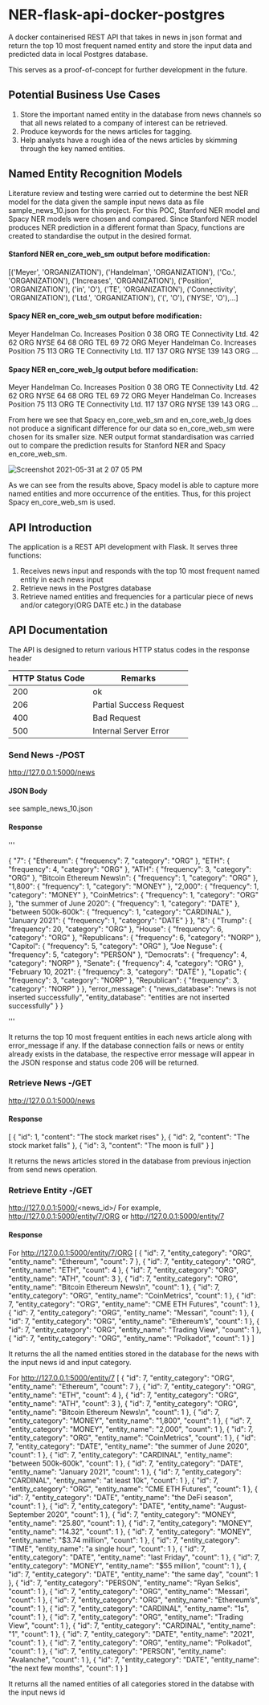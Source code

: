 # NER-flask-api-docker-postgres
A docker containerised REST API that takes in news in json format and return the top 10 most frequent named entity and store the input data and predicted data in local Postgres database. 

This serves as a proof-of-concept for further development in the future.

## Potential Business Use Cases 
1. Store the important named entity in the database from news channels so that all news related to a company of interest can be retrieved. 
2. Produce keywords for the news articles for tagging.  
3. Help analysts have a rough idea of the news articles by skimming through the key named entities.

## Named Entity Recognition Models
Literature review and testing were carried out to determine the best NER model for the data given the sample input news data as file sample_news_10.json for this project. For this POC, Stanford NER model and Spacy NER models were chosen and compared. Since Stanford NER model produces NER prediction in a different format than Spacy, functions are created to standardise the output in the desired format. 

#### Stanford NER en_core_web_sm output before modification: 
[('Meyer', 'ORGANIZATION'), ('Handelman', 'ORGANIZATION'), ('Co.', 'ORGANIZATION'), ('Increases', 'ORGANIZATION'), ('Position', 'ORGANIZATION'), ('in', 'O'), ('TE', 'ORGANIZATION'), ('Connectivity', 'ORGANIZATION'), ('Ltd.', 'ORGANIZATION'), ('(', 'O'), ('NYSE', 'O'),...]



#### Spacy NER en_core_web_sm output before modification: 
Meyer Handelman Co. Increases Position 0 38 ORG
TE Connectivity Ltd. 42 62 ORG
NYSE 64 68 ORG
TEL 69 72 ORG
Meyer Handelman Co. Increases Position 75 113 ORG
TE Connectivity Ltd. 117 137 ORG
NYSE 139 143 ORG
...

#### Spacy NER en_core_web_lg output before modification: 
Meyer Handelman Co. Increases Position 0 38 ORG
TE Connectivity Ltd. 42 62 ORG
NYSE 64 68 ORG
TEL 69 72 ORG
Meyer Handelman Co. Increases Position 75 113 ORG
TE Connectivity Ltd. 117 137 ORG
NYSE 139 143 ORG
...

From here we see that Spacy en_core_web_sm and en_core_web_lg does not produce a significant difference for our data so en_core_web_sm were chosen for its smaller size. 
NER output format standardisation was carried out to compare the prediction results for Stanford NER and Spacy en_core_web_sm.

![Screenshot 2021-05-31 at 2 07 05 PM](https://user-images.githubusercontent.com/35590255/120147622-82d68580-c219-11eb-9d8d-6734323edb4e.jpg)

As we can see from the results above, Spacy model is able to capture more named entities and more occurrence of the entities. Thus, for this project Spacy en_core_web_sm is used. 

## API Introduction
The application is a REST API development with Flask. It serves three functions: 
1. Receives news input and responds with the top 10 most frequent named entity in each news input 
2. Retrieve news in the Postgres database
3. Retrieve named entities and frequencies for a particular piece of news and/or category(ORG DATE etc.) in the database

## API Documentation 
The API is designed to return various HTTP status codes in the response header

| HTTP Status Code | Remarks                 |
|------------------|-------------------------|
| 200              | ok                      |
| 206              | Partial Success Request |
| 400              | Bad Request             |
| 500              | Internal Server Error   |

### Send News -/POST
http://127.0.0.1:5000/news

#### JSON Body 
see sample_news_10.json

#### Response

'''

{
    "7": {
        "Ethereum": {
            "frequency": 7,
            "category": "ORG"
        },
        "ETH": {
            "frequency": 4,
            "category": "ORG"
        },
        "ATH": {
            "frequency": 3,
            "category": "ORG"
        },
        "Bitcoin Ethereum News\n": {
            "frequency": 1,
            "category": "ORG"
        },
        "1,800": {
            "frequency": 1,
            "category": "MONEY"
        },
        "2,000": {
            "frequency": 1,
            "category": "MONEY"
        },
        "CoinMetrics": {
            "frequency": 1,
            "category": "ORG"
        },
        "the summer of June 2020": {
            "frequency": 1,
            "category": "DATE"
        },
        "between 500k-600k": {
            "frequency": 1,
            "category": "CARDINAL"
        },
        "January 2021": {
            "frequency": 1,
            "category": "DATE"
        }
    },
    "8": {
        "Trump": {
            "frequency": 20,
            "category": "ORG"
        },
        "House": {
            "frequency": 6,
            "category": "ORG"
        },
        "Republicans": {
            "frequency": 6,
            "category": "NORP"
        },
        "Capitol": {
            "frequency": 5,
            "category": "ORG"
        },
        "Joe Neguse": {
            "frequency": 5,
            "category": "PERSON"
        },
        "Democrats": {
            "frequency": 4,
            "category": "NORP"
        },
        "Senate": {
            "frequency": 4,
            "category": "ORG"
        },
        "February 10, 2021": {
            "frequency": 3,
            "category": "DATE"
        },
        "Lopatic": {
            "frequency": 3,
            "category": "NORP"
        },
        "Republican": {
            "frequency": 3,
            "category": "NORP"
        }
    },
    "error_message": {
        "news_database": "news is not inserted successfully",
        "entity_database": "entities are not inserted successfully"
    }
}

'''

It returns the top 10 most frequent entities in each news article along with error_message if any. If the database connection fails or news or entity already exists in the database, the respective error message will appear in the JSON response and status code 206 will be returned. 

### Retrieve News -/GET
http://127.0.0.1:5000/news

#### Response 
[
    {
        "id": 1,
        "content": "The stock market rises"
    },
    {
        "id": 2,
        "content": "The stock market falls"
    },
    {
        "id": 3,
        "content": "The moon is full"
    }
]

It returns the news articles stored in the database from previous injection from send news operation. 

### Retrieve Entity -/GET
http://127.0.0.1:5000/<news_id>/<Category-optional>
For example, http://127.0.0.1:5000/entity/7/ORG or http://127.0.0.1:5000/entity/7

#### Response 
For http://127.0.0.1:5000/entity/7/ORG
[
    {
        "id": 7,
        "entity_category": "ORG",
        "entity_name": "Ethereum",
        "count": 7
    },
    {
        "id": 7,
        "entity_category": "ORG",
        "entity_name": "ETH",
        "count": 4
    },
    {
        "id": 7,
        "entity_category": "ORG",
        "entity_name": "ATH",
        "count": 3
    },
    {
        "id": 7,
        "entity_category": "ORG",
        "entity_name": "Bitcoin Ethereum News\n",
        "count": 1
    },
    {
        "id": 7,
        "entity_category": "ORG",
        "entity_name": "CoinMetrics",
        "count": 1
    },
    {
        "id": 7,
        "entity_category": "ORG",
        "entity_name": "CME ETH Futures",
        "count": 1
    },
    {
        "id": 7,
        "entity_category": "ORG",
        "entity_name": "Messari",
        "count": 1
    },
    {
        "id": 7,
        "entity_category": "ORG",
        "entity_name": "Ethereum’s",
        "count": 1
    },
    {
        "id": 7,
        "entity_category": "ORG",
        "entity_name": "Trading View",
        "count": 1
    },
    {
        "id": 7,
        "entity_category": "ORG",
        "entity_name": "Polkadot",
        "count": 1
    }
]

It returns the all the named entities stored in the database for the news with the input news id and input category.
    
For http://127.0.0.1:5000/entity/7
[
    {
        "id": 7,
        "entity_category": "ORG",
        "entity_name": "Ethereum",
        "count": 7
    },
    {
        "id": 7,
        "entity_category": "ORG",
        "entity_name": "ETH",
        "count": 4
    },
    {
        "id": 7,
        "entity_category": "ORG",
        "entity_name": "ATH",
        "count": 3
    },
    {
        "id": 7,
        "entity_category": "ORG",
        "entity_name": "Bitcoin Ethereum News\n",
        "count": 1
    },
    {
        "id": 7,
        "entity_category": "MONEY",
        "entity_name": "1,800",
        "count": 1
    },
    {
        "id": 7,
        "entity_category": "MONEY",
        "entity_name": "2,000",
        "count": 1
    },
    {
        "id": 7,
        "entity_category": "ORG",
        "entity_name": "CoinMetrics",
        "count": 1
    },
    {
        "id": 7,
        "entity_category": "DATE",
        "entity_name": "the summer of June 2020",
        "count": 1
    },
    {
        "id": 7,
        "entity_category": "CARDINAL",
        "entity_name": "between 500k-600k",
        "count": 1
    },
    {
        "id": 7,
        "entity_category": "DATE",
        "entity_name": "January 2021",
        "count": 1
    },
    {
        "id": 7,
        "entity_category": "CARDINAL",
        "entity_name": "at least 10k",
        "count": 1
    },
    {
        "id": 7,
        "entity_category": "ORG",
        "entity_name": "CME ETH Futures",
        "count": 1
    },
    {
        "id": 7,
        "entity_category": "DATE",
        "entity_name": "the DeFi season",
        "count": 1
    },
    {
        "id": 7,
        "entity_category": "DATE",
        "entity_name": "August-September 2020",
        "count": 1
    },
    {
        "id": 7,
        "entity_category": "MONEY",
        "entity_name": "25.80",
        "count": 1
    },
    {
        "id": 7,
        "entity_category": "MONEY",
        "entity_name": "14.32",
        "count": 1
    },
    {
        "id": 7,
        "entity_category": "MONEY",
        "entity_name": "$3.74 million",
        "count": 1
    },
    {
        "id": 7,
        "entity_category": "TIME",
        "entity_name": "a single hour",
        "count": 1
    },
    {
        "id": 7,
        "entity_category": "DATE",
        "entity_name": "last Friday",
        "count": 1
    },
    {
        "id": 7,
        "entity_category": "MONEY",
        "entity_name": "$55 million",
        "count": 1
    },
    {
        "id": 7,
        "entity_category": "DATE",
        "entity_name": "the same day",
        "count": 1
    },
    {
        "id": 7,
        "entity_category": "PERSON",
        "entity_name": "Ryan Selkis",
        "count": 1
    },
    {
        "id": 7,
        "entity_category": "ORG",
        "entity_name": "Messari",
        "count": 1
    },
    {
        "id": 7,
        "entity_category": "ORG",
        "entity_name": "Ethereum’s",
        "count": 1
    },
    {
        "id": 7,
        "entity_category": "CARDINAL",
        "entity_name": "1s",
        "count": 1
    },
    {
        "id": 7,
        "entity_category": "ORG",
        "entity_name": "Trading View",
        "count": 1
    },
    {
        "id": 7,
        "entity_category": "CARDINAL",
        "entity_name": "1",
        "count": 1
    },
    {
        "id": 7,
        "entity_category": "DATE",
        "entity_name": "2021",
        "count": 1
    },
    {
        "id": 7,
        "entity_category": "ORG",
        "entity_name": "Polkadot",
        "count": 1
    },
    {
        "id": 7,
        "entity_category": "PERSON",
        "entity_name": "Avalanche",
        "count": 1
    },
    {
        "id": 7,
        "entity_category": "DATE",
        "entity_name": "the next few months",
        "count": 1
    }
]
    
It returns all the named entities of all categories stored in the databse with the input news id
    


